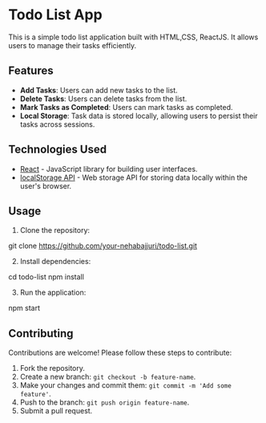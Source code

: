 # Todo List App

This is a simple todo list application built with HTML,CSS, ReactJS. It allows users to manage their tasks efficiently.

## Features

- **Add Tasks**: Users can add new tasks to the list.
- **Delete Tasks**: Users can delete tasks from the list.
- **Mark Tasks as Completed**: Users can mark tasks as completed.
- **Local Storage**: Task data is stored locally, allowing users to persist their tasks across sessions.

## Technologies Used

- [React](https://reactjs.org/) - JavaScript library for building user interfaces.
- [localStorage API](https://developer.mozilla.org/en-US/docs/Web/API/Window/localStorage) - Web storage API for storing data locally within the user's browser.

## Usage

1. Clone the repository:

git clone https://github.com/your-nehabajjuri/todo-list.git


2. Install dependencies:

cd todo-list
npm install


3. Run the application:

npm start

## Contributing

Contributions are welcome! Please follow these steps to contribute:

1. Fork the repository.
2. Create a new branch: `git checkout -b feature-name`.
3. Make your changes and commit them: `git commit -m 'Add some feature'`.
4. Push to the branch: `git push origin feature-name`.
5. Submit a pull request.

